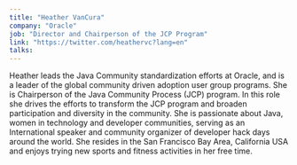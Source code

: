 ```yaml
---
title: "Heather VanCura"
company: "Oracle"
job: "Director and Chairperson of the JCP Program"
link: "https://twitter.com/heathervc?lang=en"
talks:
---
```


Heather leads the Java Community standardization efforts at Oracle, and is a leader of the global community driven adoption user group programs. She is Chairperson of the Java Community Process (JCP) program. In this role she drives the efforts to transform the JCP program and broaden participation and diversity in the community. She is passionate about Java, women in technology and developer communities, serving as an International speaker and community organizer of developer hack days around the world. She resides in the San Francisco Bay Area, California USA and enjoys trying new sports and fitness activities in her free time.